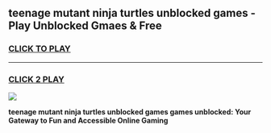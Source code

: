 
## teenage mutant ninja turtles unblocked games - Play Unblocked Gmaes & Free
<h3>
<a href="https://premium.freeplayer.one?title=teenage_mutant_ninja_turtles_unblocked_games&ref=19F">CLICK TO PLAY</a></h3>
<hr>

<h3>
<a href="https://premium.freeplayer.one?title=teenage_mutant_ninja_turtles_unblocked_games&ref=19F">CLICK 2 PLAY</a>
  
</h3>

<a href="https://premium.freeplayer.one?title=teenage_mutant_ninja_turtles_unblocked_games&ref=19F/"><img src="https://clearcache.store/games.png"></a>


**teenage mutant ninja turtles unblocked games games unblocked: Your Gateway to Fun and Accessible Online Gaming**
